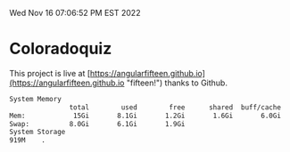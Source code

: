 Wed Nov 16 07:06:52 PM EST 2022

# Coloradoquiz


This project is live at [https://angularfifteen.github.io](https://angularfifteen.github.io "fifteen!") thanks to Github.

```bash
System Memory
               total        used        free      shared  buff/cache   available
Mem:            15Gi       8.1Gi       1.2Gi       1.6Gi       6.0Gi       5.3Gi
Swap:          8.0Gi       6.1Gi       1.9Gi
System Storage
919M	.
```
